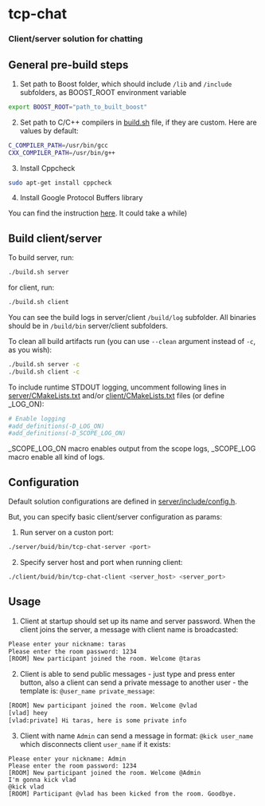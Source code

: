 # tcp-chat
### Client/server solution for chatting


## General pre-build steps

1. Set path to Boost folder, which should include `/lib` and `/include` subfolders, as BOOST_ROOT environment variable
```sh
export BOOST_ROOT="path_to_built_boost"
```

2. Set path to C/C++ compilers in [build.sh](./build.sh) file, if they are custom.
Here are values by default:
```sh
C_COMPILER_PATH=/usr/bin/gcc
CXX_COMPILER_PATH=/usr/bin/g++
```

3. Install Cppcheck
```sh
sudo apt-get install cppcheck
```

4. Install Google Protocol Buffers library

You can find the instruction [here](https://github.com/protocolbuffers/protobuf/blob/master/src/README.md).
It could take a while)

## Build client/server

To build server, run:
```sh
./build.sh server
```
for client, run:
```sh
./build.sh client
```

You can see the build logs in server/client `/build/log` subfolder.
All binaries should be in `/build/bin` server/client subfolders.

To clean all build artifacts run (you can use `--clean` argument instead of `-c`, as you wish):

```sh
./build.sh server -c
./build.sh client -c
```
To include runtime STDOUT logging, uncomment following lines in [server/CMakeLists.txt](./server/CMakeLists.txt) and/or [client/CMakeLists.txt](./client/CMakeLists.txt) files (or define _LOG_ON):
```sh
# Enable logging
#add_definitions(-D_LOG_ON)
#add_definitions(-D_SCOPE_LOG_ON)
```
_SCOPE_LOG_ON macro enables output from the scope logs, _SCOPE_LOG macro enable all kind of logs.

## Configuration

Default solution configurations are defined in [server/include/config.h](./server/include/config.h).

But, you can specify basic client/server configuration as params:
1. Run server on a custon port:
```sh
./server/buid/bin/tcp-chat-server <port>
```
2. Specify server host and port when running client:
```sh
./client/buid/bin/tcp-chat-client <server_host> <server_port>
```

## Usage

1. Client at startup should set up its name and server password. When the client joins the server, a message with client name is broadcasted:
```sh 
Please enter your nickname: taras
Please enter the room password: 1234
[ROOM] New participant joined the room. Welcome @taras
```

2. Client is able to send public messages - just type and press enter button, also a client can send a private message to another user - the template is: `@user_name private_message`:
```sh
[ROOM] New participant joined the room. Welcome @vlad
[vlad] heey
[vlad:private] Hi taras, here is some private info
```

3. Client with name `Admin` can send a message in format: `@kick user_name` which disconnects client `user_name` if it exists:
```
Please enter your nickname: Admin
Please enter the room password: 1234
[ROOM] New participant joined the room. Welcome @Admin
I'm gonna kick vlad
@kick vlad
[ROOM] Participant @vlad has been kicked from the room. Goodbye.
```

